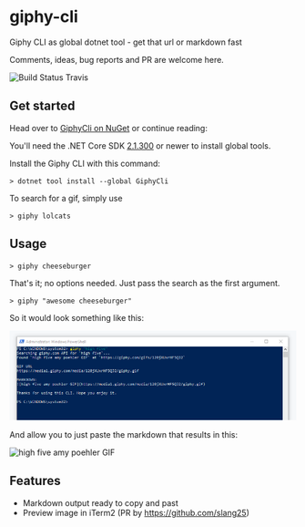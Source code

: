 # giphy-cli
Giphy CLI as global dotnet tool - get that url or markdown fast

Comments, ideas, bug reports and PR are welcome here.

![Build Status Travis](https://travis-ci.com/DavidDeSloovere/giphy-cli.svg?branch=master)


## Get started

Head over to [GiphyCli on NuGet](https://www.nuget.org/packages/GiphyCli) or continue reading:


You'll need the .NET Core SDK [2.1.300](https://www.microsoft.com/net/download) or newer to install global tools.

Install the Giphy CLI with this command:

```
> dotnet tool install --global GiphyCli
```

To search for a gif, simply use

```
> giphy lolcats
```

## Usage

```
> giphy cheeseburger
```

That's it; no options needed. Just pass the search as the first argument.

```
> giphy "awesome cheeseburger"
```

So it would look something like this:

![Screenshot Giphy CLI](README-screenshot.png)

And allow you to just paste the markdown that results in this:

![high five amy poehler GIF](https://media1.giphy.com/media/120jXUxrHF5QJ2/giphy.gif)

## Features

- Markdown output ready to copy and past
- Preview image in iTerm2 (PR by https://github.com/slang25) 
